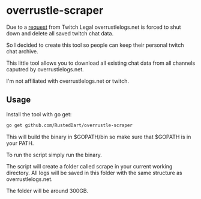 # overrustle-scraper

Due to a [request](https://overrustlelogs.net/assets/twitch_email.png) from Twitch Legal overrustlelogs.net is forced to shut down and delete all saved twitch chat data.

So I decided to create this tool so people can keep their personal twitch chat archive.

This little tool allows you to download all existing chat data from all channels caputred by overrustlelogs.net.

I'm not affiliated with overrustlelogs.net or twitch.

## Usage

Install the tool with go get:

```bash
go get github.com/RustedDart/overrustle-scraper
```

This will build the binary in $GOPATH/bin so make sure that $GOPATH is in your PATH.

To run the script simply run the binary.

The script will create a folder called scrape in your current working directory. All logs will be saved in this folder with the same structure as overrustlelogs.net.

The folder will be around 300GB.


